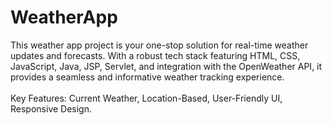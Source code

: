 # WeatherApp
This weather app project is your one-stop solution for real-time weather updates and forecasts. With a robust tech stack featuring HTML, CSS, JavaScript, Java, JSP, Servlet, and integration with the OpenWeather API, it provides a seamless and informative weather tracking experience.   
<br>
Key Features: Current Weather, Location-Based, User-Friendly UI, Responsive Design.
